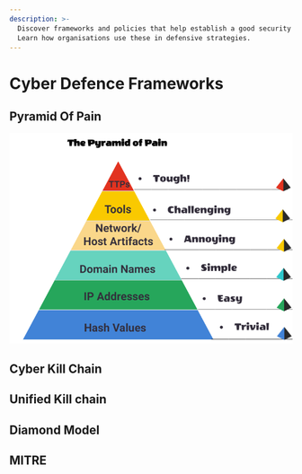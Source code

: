 ```yaml
---
description: >-
  Discover frameworks and policies that help establish a good security posture.
  Learn how organisations use these in defensive strategies.
---
```


# Cyber Defence Frameworks

## Pyramid Of Pain

![](<../../../.gitbook/assets/image (3).png>)

## Cyber Kill Chain

## Unified Kill chain

## Diamond Model

## MITRE
